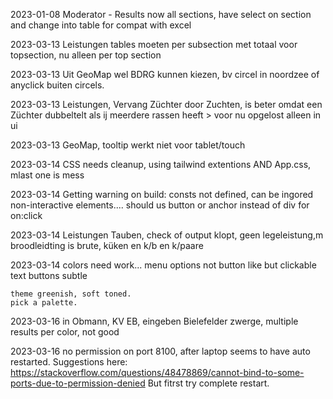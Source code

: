 2023-01-08
    Moderator - Results now all sections, have select on section and change into table for compat with excel

2023-03-13 
    Leistungen tables moeten per subsection met totaal voor topsection, nu alleen per top section


2023-03-13
    Uit GeoMap wel BDRG kunnen kiezen, bv circel in noordzee of anyclick buiten circels.


2023-03-13
    Leistungen, Vervang Züchter door Zuchten, is beter omdat een Züchter dubbeltelt als ij meerdere rassen heeft
    > voor nu opgelost alleen in ui

2023-03-13
    GeoMap, tooltip werkt niet voor tablet/touch

2023-03-14
    CSS needs cleanup, using tailwind extentions AND App.css, mlast one is mess

2023-03-14
    Getting warning on build: 
    consts not defined, can be ingored
    non-interactive elements.... should us button or anchor instead of div for on:click

2023-03-14 Leistungen Tauben, check of output klopt, geen legeleistung,m broodleidting is brute, küken en k/b en k/paare

2023-03-14
    colors need work...
    menu options not button like but clickable text
    buttons subtle

    theme greenish, soft toned.
    pick a palette.

2023-03-16
    in Obmann, KV EB, eingeben Bielefelder zwerge, multiple results per color, not good

2023-03-16 
    no permission on port 8100, after laptop seems to have auto restarted.
    Suggestions here: https://stackoverflow.com/questions/48478869/cannot-bind-to-some-ports-due-to-permission-denied
    But fitrst try complete restart.
